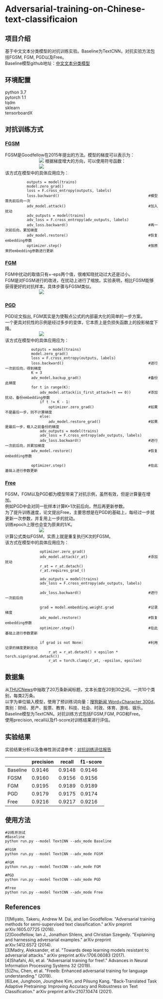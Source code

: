 # Adversarial-training-on-Chinese-text-classificaion

## 项目介绍
基于中文文本分类模型的对抗训练实验。Baseline为TextCNN，对抗实验方法包括FGSM, FGM, PGD以及Free。  
Baseline模型github地址：[中文文本分类模型](https://github.com/649453932/Chinese-Text-Classification-Pytorch)  
## 环境配置  
python 3.7  
pytorch 1.1  
tqdm  
sklearn  
tensorboardX  
## 对抗训练方式
### [FGSM](https://arxiv.org/pdf/1412.6572.pdf)  
FGSM是Goodfellow在2015年提出的方法。模型的梯度可以表示为：  
&emsp;&emsp;&emsp;&emsp;&emsp;&emsp;&emsp;&emsp;![](https://latex.codecogs.com/svg.image?\LARGE&space;g&space;=&space;\bigtriangledown&space;_{x}L(\Theta&space;,x,y))  
根据梯度增大的方向，可以使用符号函数：  
&emsp;&emsp;&emsp;&emsp;&emsp;&emsp;&emsp;&emsp;![](https://latex.codecogs.com/svg.image?\LARGE&space;r_{adv}=\epsilon&space;\cdot&space;sign(g))  
该方式在模型中的具体应用应为：  
```
          outputs = model(trains)
          model.zero_grad()
          loss = F.cross_entropy(outputs, labels)
          loss.backward()                                         #模型首先前后向一次
          adv_model.attack()                                      #加入扰动
          adv_outputs = model(trains)
          adv_loss = F.cross_entropy(adv_outputs, labels)
          adv_loss.backward()                                     #再一次前后向，累加梯度
          adv_model.restore()                                     #恢复embedding参数
          optimizer.step()                                        #按原来的embedding参数进行更新
```  
### [FGM](https://arxiv.org/pdf/1605.07725.pdf)  
FGM中扰动的取值只有+-eps两个值，很难知晓扰动过大还是过小。  
FGM是对FGSM进行的改进，在扰动上进行了缩放。实验表明，相比FGSM能够获得更好的对抗样本。具体步骤与FGSM类似。  
&emsp;&emsp;&emsp;&emsp;&emsp;&emsp;&emsp;&emsp;![](https://latex.codecogs.com/svg.image?\LARGE&space;r_{adv}=\epsilon&space;\tfrac{g}{\left\|&space;g\right\|_{2}})
### [PGD](https://arxiv.org/pdf/1706.06083.pdf)  
PGD论文指出, FGM其实是为使鞍点公式的内部最大化的简单的一步方案。  
一个更具对抗性的示例是经过多步的变体，它本质上是负损失函数上的投影梯度下降。  
&emsp;&emsp;&emsp;&emsp;&emsp;&emsp;&emsp;&emsp;![](https://latex.codecogs.com/svg.image?\LARGE&space;r_{adv,t&plus;1}=r_{adv,t}&plus;\alpha&space;\cdot&space;\frac{g}{\left\|&space;g\right\|_{2}}&space;\quad&space;and&space;\quad&space;&space;r_{adv}\in&space;[-\epsilon&space;,\epsilon&space;])  
该方式在模型中的具体应用应为：
```
            outputs = model(trains)
            model.zero_grad()
            loss = F.cross_entropy(outputs, labels)
            loss.backward()                                       #进行一次前后向，得到梯度
            K = 3
            adv_model.backup_grad()                               #备份此梯度
            for t in range(K):
                adv_model.attack(is_first_attack=(t == 0))        #添加扰动，备份embedding参数
                if t != K - 1:
                    optimizer.zero_grad()                         #如果不是最后一步，则不计算梯度
                else:
                    adv_model.restore_grad()                      #如果是最后一步，载入之前备份的梯度
                adv_outputs = model(trains)
                adv_loss = F.cross_entropy(adv_outputs, labels)
                adv_loss.backward()                               #进行一次前后向，并累加梯度
            adv_model.restore()                                   #恢复embedding参数

            optimizer.step()                                      #在此基础上进行参数更新
```  
### [Free](https://proceedings.neurips.cc/paper/2019/file/7503cfacd12053d309b6bed5c89de212-Paper.pdf)  
FGSM，FGM以及PGD都为模型带来了对抗示例，虽然有效，但是计算量在增加。  
例如PGD中会对同一批样本计算K+1次前后向，然后再更新参数。  
为了提升训练速度，论文提出Free，主要思想是在PGD的基础上，每经过一步就更新一次参数，并复用上一步的扰动。  
训练epoch上限也会变为原来的1/K。  
&emsp;&emsp;&emsp;&emsp;&emsp;&emsp;&emsp;&emsp;![](https://latex.codecogs.com/svg.image?\LARGE&space;r_{adv,t&plus;1}=r_{adv,t}&plus;\epsilon&space;\cdot&space;sign(g))  
计算公式类似FGSM，实质上就是重复执行K次的FGSM。  
该方式在模型中的具体应用应为：
```
                optimizer.zero_grad()
                adv_model.attack(r_at)                            #添加扰动
                r_at = r_at.detach()
                r_at.requires_grad_()

                adv_outputs = model(trains)                       
                adv_loss = F.cross_entropy(adv_outputs, labels)

                adv_loss.backward()                               #进行一次前后向

                grad = model.embedding.weight.grad                #记录梯度
                adv_model.restore()                               #恢复embedding参数
                optimizer.step()                                  #在此基础上进行参数更新

                if grad is not None:                              #利用记录的梯度更新扰动
                    r_at = r_at.detach() + epsilon * torch.sign(grad.detach())
                    r_at = torch.clamp(r_at, -epsilon, epsilon)
```  

## 数据集
从[THUCNews](http://thuctc.thunlp.org/)中抽取了20万条新闻标题，文本长度在20到30之间。一共10个类别，每类2万条。  
以字为单位输入模型，使用了预训练词向量：[搜狗新闻 Word+Character 300d](https://pan.baidu.com/s/14k-9jsspp43ZhMxqPmsWMQ)。  
类别：财经、房产、股票、教育、科技、社会、时政、体育、游戏、娱乐。  
Baseline模型为TextCNN。对抗训练方式包括FGSM,FGM, PGD和Free。  
使用precision, recall以及f1-score对训练结果进行评估。  
## 实验结果  
实验结果分析以及鲁棒性测试请参考：[对抗训练评估报告](https://github.com/Usaodon/Adversarial-training-on-Chinese-text-classificaion/blob/main/%E5%AF%B9%E6%8A%97%E8%AE%AD%E7%BB%83%E8%AF%84%E4%BC%B0%E6%8A%A5%E5%91%8A.pdf)  
  
|        | precision | recall | f1-score |
|  ----  | ----  | ---- | ---- |
| Baseline  | 0.9146 | 0.9148 | 0.9146 |
| FGSM  | 0.9160 | 0.9156 | 0.9156 |
| FGM  | 0.9195 | 0.9189 | 0.9189 |
| PGD  | 0.9179 | 0.9175 | 0.9174 |
| Free  | 0.9216 | 0.9217 | 0.9216 |    
## 使用方法
```
#训练并测试
#Baseline
python run.py --model TextCNN --adv_mode Baseline

#FGSM
python run.py --model TextCNN --adv_mode FGSM

#FGM
python run.py --model TextCNN --adv_mode FGM

#PGD
python run.py --model TextCNN --adv_mode PGD

#Free
python run.py --model TextCNN --adv_mode Free
```  
## References  
[1]Miyato, Takeru, Andrew M. Dai, and Ian Goodfellow. "Adversarial training methods for semi-supervised text classification." arXiv preprint arXiv:1605.07725 (2016).  
[2]Goodfellow, Ian J., Jonathon Shlens, and Christian Szegedy. "Explaining and harnessing adversarial examples." arXiv preprint arXiv:1412.6572 (2014).  
[3]Madry, Aleksander, et al. "Towards deep learning models resistant to adversarial attacks." arXiv preprint arXiv:1706.06083 (2017).  
[4]Shafahi, Ali, et al. "Adversarial training for free!." Advances in Neural Information Processing Systems 32 (2019).  
[5]Zhu, Chen, et al. "Freelb: Enhanced adversarial training for language understanding." (2019).  
[6]Lee, Junghoon, Jounghee Kim, and Pilsung Kang. "Back-Translated Task Adaptive Pretraining: Improving Accuracy and Robustness on Text Classification." arXiv preprint arXiv:2107.10474 (2021).
